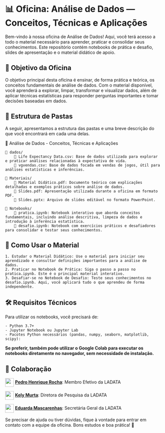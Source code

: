 <h1>📊 Oficina: Análise de Dados — Conceitos, Técnicas e Aplicações</h1>
Bem-vindo à nossa oficina de Análise de Dados! Aqui, você terá acesso a todo o material necessário para aprender, praticar e consolidar seus conhecimentos. Este repositório contém notebooks de prática e desafio, slides de apresentação e o material didático de apoio.


<h2>🎯 Objetivo da Oficina</h2>

O objetivo principal desta oficina é ensinar, de forma prática e teórica, os conceitos fundamentais de análise de dados. Com o material disponível, você aprenderá a explorar, limpar, transformar e visualizar dados, além de aplicar técnicas estatísticas para responder perguntas importantes e tomar decisões baseadas em dados.

<h2>📁 Estrutura de Pastas</h2>

A seguir, apresentamos a estrutura das pastas e uma breve descrição do que você encontrará em cada uma delas.

📂 Análise de Dados - Conceitos, Técnicas e Aplicações

    📂 dados/
        📄 Life Expectancy Data.csv: Base de dados utilizada para explorar e praticar análises relacionadas à expectativa de vida.
        📄 vgvendas.csv: Base de dados focada em vendas de jogos, útil para análises estatísticas e inferências.

    📂 Materiais/
        📄 Material Didático.pdf: Documento teórico com explicações detalhadas e exemplos práticos sobre análise de dados.
        📄 Slides.pdf: Apresentação utilizada durante a oficina em formato PDF.
        📄 Slides.pptx: Arquivo de slides editável no formato PowerPoint.

    📂 Notebooks/
        📄 pratica.ipynb: Notebook interativo que aborda conceitos fundamentais, incluindo análise descritiva, limpeza de dados e introdução à inferência estatística.
        📄 desafio.ipynb: Notebook com exercícios práticos e desafiadores para consolidar e testar seus conhecimentos.


<h2>🚀 Como Usar o Material</h2>

    1. Estudar o Material Didático: Use o material para iniciar seu aprendizado e consultar definições importantes para a análise de dados.
    2. Praticar no Notebook de Prática: Siga o passo a passo no pratica.ipynb. Este é o principal material interativo.
    3. Desafiar-se no Notebook de Desafio: Teste seus conhecimentos no desafio.ipynb. Aqui, você aplicará tudo o que aprendeu de forma independente.

<h2>🛠️ Requisitos Técnicos</h2>

Para utilizar os notebooks, você precisará de:

    - Python 3.7+
    - Jupyter Notebook ou Jupyter Lab
    - Pacotes Python necessários (pandas, numpy, seaborn, matplotlib, scipy):

**Se preferir, também pode utilizar o Google Colab para executar os notebooks diretamente no navegador, sem necessidade de instalação.**

<h2>👥 Colaboração</h2>

<a href="https://github.com/" target="blank"><img align="center" src="https://github.com/ladata-ufs/template-ladata/assets/88946365/afb7847d-94b5-4f86-980c-b807f97e31c5" witdh="28" height="28"/></a> **[Pedro Henrique Rocha](https://github.com/pedro-niHiL)**: Membro Efetivo da LADATA

<a href="https://github.com/" target="blank"><img align="center" src="https://github.com/ladata-ufs/template-ladata/assets/88946365/afb7847d-94b5-4f86-980c-b807f97e31c5" witdh="28" height="28"/></a> **[Kely Murta]()**: Diretora de Pesquisa da LADATA

<a href="https://github.com/" target="blank"><img align="center" src="https://github.com/ladata-ufs/template-ladata/assets/88946365/afb7847d-94b5-4f86-980c-b807f97e31c5" witdh="28" height="28"/></a> **[Eduarda Mascarenhas](https://github.com/dudxyz)**: Secretária Geral da LADATA

Se precisar de ajuda ou tiver dúvidas, fique à vontade para entrar em contato com a equipe da oficina. Bons estudos e boa prática! 🚀
